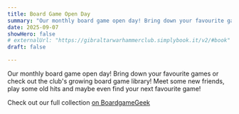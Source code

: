 ```yaml
---
title: Board Game Open Day
summary: "Our monthly board game open day! Bring down your favourite games or check out the club’s growing board game library! Meet some new friends, play some old hits and maybe even find your next favourite game"
date: 2025-09-07
showHero: false
# externalUrl: "https://gibraltarwarhammerclub.simplybook.it/v2/#book"
draft: false

---
```


Our monthly board game open day! Bring down your favourite games or check out the club's growing board game library! Meet some new friends, play some old hits and maybe even find your next favourite game!

Check out our full collection <a href="https://boardgamegeek.com/geeklist/352631/games-in-the-gwc">on BoardgameGeek</a>